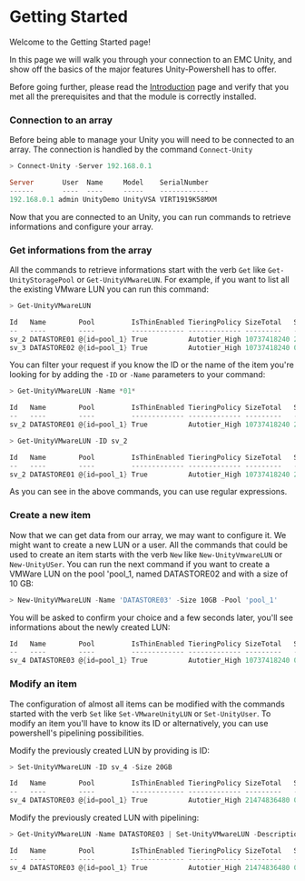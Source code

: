 # Getting Started

Welcome to the Getting Started page!

In this page we will walk you through your connection to an EMC Unity, and show off the basics of the major features Unity-Powershell has to offer.

Before going further, please read the [Introduction](prerequisites.md) page and verify that you met all the prerequisites and that the module is correctly installed.

### Connection to an array

Before being able to manage your Unity you will need to be connected to an array. The connection is handled by the command `Connect-Unity`

```PowerShell
> Connect-Unity -Server 192.168.0.1

Server       User  Name     Model    SerialNumber
------       ----  ----     -----    ------------
192.168.0.1 admin UnityDemo UnityVSA VIRT1919K58MXM
```

Now that you are connected to an Unity, you can run commands to retrieve informations and configure your array.   

### Get informations from the array

All the commands to retrieve informations start with the verb `Get` like `Get-UnityStoragePool` or `Get-UnityVMwareLUN`.
For example, if you want to list all the existing VMware LUN you can run this command:

```Powershell
> Get-UnityVMwareLUN

Id   Name        Pool         IsThinEnabled TieringPolicy SizeTotal   SizeAllocated Type
--   ----        ----         ------------- ------------- ---------   ------------- ----
sv_2 DATASTORE01 @{id=pool_1} True          Autotier_High 10737418240 28221440      VMwareISCSI
sv_3 DATASTORE02 @{id=pool_1} True          Autotier_High 10737418240 0             VMwareISCSI  
```

You can filter your request if you know the ID or the name of the item you're looking for by adding the `-ID` or `-Name` parameters to your command:

```Powershell
> Get-UnityVMwareLUN -Name *01*

Id   Name        Pool         IsThinEnabled TieringPolicy SizeTotal   SizeAllocated Type
--   ----        ----         ------------- ------------- ---------   ------------- ----
sv_2 DATASTORE01 @{id=pool_1} True          Autotier_High 10737418240 28221440      VMwareISCSI

> Get-UnityVMwareLUN -ID sv_2

Id   Name        Pool         IsThinEnabled TieringPolicy SizeTotal   SizeAllocated Type
--   ----        ----         ------------- ------------- ---------   ------------- ----
sv_2 DATASTORE01 @{id=pool_1} True          Autotier_High 10737418240 28221440      VMwareISCSI
```

As you can see in the above commands, you can use regular expressions.

### Create a new item

Now that we can get data from our array, we may want to configure it. We might want to create a new LUN or a user. All the commands that could be used to create an item starts with the verb `New` like `New-UnityVmwareLUN` or `New-UnityUSer`.
You can run the next command if you want to create a VMWare LUN on the pool 'pool_1, named DATASTORE02 and with a size of 10 GB:

```Powershell
> New-UnityVMwareLUN -Name 'DATASTORE03' -Size 10GB -Pool 'pool_1'
```

You will be asked to confirm your choice and a few seconds later, you'll see informations about the newly created LUN:

```Powershell
Id   Name        Pool         IsThinEnabled TieringPolicy SizeTotal   SizeAllocated Type
--   ----        ----         ------------- ------------- ---------   ------------- ----
sv_4 DATASTORE03 @{id=pool_1} True          Autotier_High 10737418240 0             VMwareISCSI
```

### Modify an item

The configuration of almost all items can be modified with the commands started with the verb `Set` like `Set-VMwareUnityLUN` or `Set-UnityUser`.
To modify an item you'll have to know its ID or alternatively, you can use powershell's pipelining possibilities.

Modify the previously created LUN by providing is ID:

```Powershell
> Set-UnityVMwareLUN -ID sv_4 -Size 20GB

Id   Name        Pool         IsThinEnabled TieringPolicy SizeTotal   SizeAllocated Type
--   ----        ----         ------------- ------------- ---------   ------------- ----
sv_4 DATASTORE03 @{id=pool_1} True          Autotier_High 21474836480 0             VMwareISCSI
```

Modify the previously created LUN with pipelining:

```Powershell
> Get-UnityVMwareLUN -Name DATASTORE03 | Set-UnityVMwareLUN -Description 'New fancy description'

Id   Name        Pool         IsThinEnabled TieringPolicy SizeTotal   SizeAllocated Type
--   ----        ----         ------------- ------------- ---------   ------------- ----
sv_4 DATASTORE03 @{id=pool_1} True          Autotier_High 21474836480 0             VMwareISCSI
```







